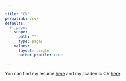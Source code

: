 ```yaml
---

title: "CV"
permalink: /cv/
defaults:
  # _pages
  - scope:
      path: ""
      type: pages
    values:
      layout: single
      author_profile: true

---
```


You can find my résumé [here](assets/Oscar_Pocasangre_2021.pdf) and my academic CV [here](/assets/Pocasangre2021). 
